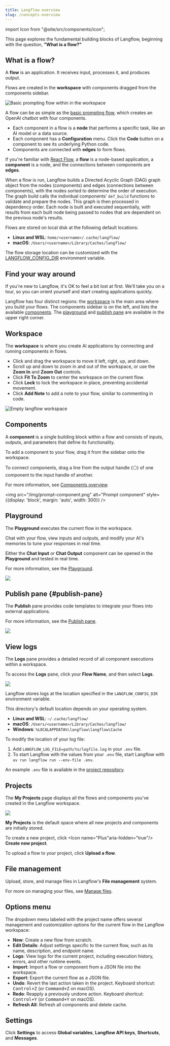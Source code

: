```yaml
---
title: Langflow overview
slug: /concepts-overview
---
```


import Icon from "@site/src/components/icon";

This page explores the fundamental building blocks of Langflow, beginning with the question, **"What is a flow?"**

## What is a flow?

A **flow** is an application. It receives input, processes it, and produces output.

Flows are created in the **workspace** with components dragged from the components sidebar.

![Basic prompting flow within in the workspace](/img/workspace-basic-prompting.png)

A flow can be as simple as the [basic prompting flow](/get-started-quickstart), which creates an OpenAI chatbot with four components.

* Each component in a flow is a **node** that performs a specific task, like an AI model or a data source.
* Each component has a **Configuration** menu. Click the <Icon name="Code" aria-hidden="true"/> **Code** button on a component to see its underlying Python code.
* Components are connected with **edges** to form flows.

If you're familiar with [React Flow](https://reactflow.dev/learn), a **flow** is a node-based application, a **component** is a node, and the connections between components are **edges**.

When a flow is run, Langflow builds a Directed Acyclic Graph (DAG) graph object from the nodes (components) and edges (connections between components), with the nodes sorted to determine the order of execution. The graph build calls the individual components' `def_build` functions to validate and prepare the nodes. This graph is then processed in dependency order. Each node is built and executed sequentially, with results from each built node being passed to nodes that are dependent on the previous node's results.

Flows are stored on local disk at the following default locations:

* **Linux and WSL**: `home/<username>/.cache/langflow/`
* **macOS**: `/Users/<username>/Library/Caches/langflow/`

The flow storage location can be customized with the [LANGFLOW_CONFIG_DIR](/environment-variables#LANGFLOW_CONFIG_DIR) environment variable.

## Find your way around

If you're new to Langflow, it's OK to feel a bit lost at first. We’ll take you on a tour, so you can orient yourself and start creating applications quickly.

Langflow has four distinct regions: the [workspace](#workspace) is the main area where you build your flows. The components sidebar is on the left, and lists the available [components](#components). The [playground](#playground) and [publish pane](#publish-pane) are available in the upper right corner.

## Workspace

The **workspace** is where you create AI applications by connecting and running components in flows.

* Click and drag the workspace to move it left, right, up, and down.
* Scroll up and down to zoom in and out of the workspace, or use the <Icon name="ZoomIn" aria-hidden="true"/> **Zoom In** and <Icon name="ZoomOut" aria-hidden="true"/> **Zoom Out** controls.
* Click <Icon name="Maximize" aria-hidden="true"/> **Fit To Zoom** to center the workspace on the current flow.
* Click <Icon name="LockOpen" aria-hidden="true"/> **Lock** to lock the workspace in place, preventing accidental movement.
* Click <Icon name="StickyNote" aria-hidden="true"/> **Add Note** to add a note to your flow, similar to commenting in code.

![Empty langflow workspace](/img/workspace.png)

## Components

A **component** is a single building block within a flow and consists of inputs, outputs, and parameters that define its functionality.

To add a component to your flow, drag it from the sidebar onto the workspace.

To connect components, drag a line from the output handle (⚪) of one component to the input handle of another.

For more information, see [Components overview](/concepts-components).

<img src="/img/prompt-component.png" alt="Prompt component" style={{display: 'block', margin: 'auto', width: 300}} />

## Playground

The **Playground** executes the current flow in the workspace.

Chat with your flow, view inputs and outputs, and modify your AI's memories to tune your responses in real time.

Either the **Chat Input** or **Chat Output** component can be opened in the **Playground** and tested in real time.

For more information, see the [Playground](/concepts-playground).

![](/img/playground.png)

## Publish pane {#publish-pane}

The **Publish** pane provides code templates to integrate your flows into external applications.

For more information, see the [Publish pane](/concepts-publish).

![](/img/api-pane.png)

## View logs

The **Logs** pane provides a detailed record of all component executions within a workspace.

To access the **Logs** pane, click your **Flow Name**, and then select **Logs**.

![](/img/logs.png)

Langflow stores logs at the location specified in the `LANGFLOW_CONFIG_DIR` environment variable.

This directory's default location depends on your operating system.

* **Linux and WSL**: `~/.cache/langflow/`
* **macOS**: `/Users/<username>/Library/Caches/langflow/`
* **Windows**: `%LOCALAPPDATA%\langflow\langflow\Cache`

To modify the location of your log file:

1. Add `LANGFLOW_LOG_FILE=path/to/logfile.log` in your `.env` file.
2. To start Langflow with the values from your `.env` file, start Langflow with `uv run langflow run --env-file .env`.

An example `.env` file is available in the [project repository](https://github.com/langflow-ai/langflow/blob/main/.env.example).

## Projects

The **My Projects** page displays all the flows and components you've created in the Langflow workspace.

![](/img/my-projects.png)

**My Projects** is the default space where all new projects and components are initially stored.

To create a new project, click <Icon name="Plus"aria-hidden="true"/> **Create new project**.

To upload a flow to your project, click <Icon name="Upload" aria-hidden="true"/> **Upload a flow**.

## File management

Upload, store, and manage files in Langflow's **File management** system.

For more on managing your files, see [Manage files](/concepts-file-management).

## Options menu

The dropdown menu labeled with the project name offers several management and customization options for the current flow in the Langflow workspace:

* <Icon name="Plus" aria-hidden="true"/> **New**: Create a new flow from scratch.
* <Icon name="SquarePen" aria-hidden="true"/> **Edit Details**: Adjust settings specific to the current flow, such as its name, description, and endpoint name.
* <Icon name="ScrollText" aria-hidden="true"/> **Logs**: View logs for the current project, including execution history, errors, and other runtime events.
* <Icon name="FileUp" aria-hidden="true"/> **Import**: Import a flow or component from a JSON file into the workspace.
* <Icon name="FileDown" aria-hidden="true"/> **Export**: Export the current flow as a JSON file.
* <Icon name="Undo" aria-hidden="true"/> **Undo**: Revert the last action taken in the project. Keyboard shortcut: <kbd>Control+Z</kbd> (or <kbd>Command+Z</kbd> on macOS).
* <Icon name="Redo" aria-hidden="true"/> **Redo**: Reapply a previously undone action. Keyboard shortcut: <kbd>Control+Y</kbd> (or <kbd>Command+Y</kbd> on macOS).
* <Icon name="RefreshCcw" aria-hidden="true"/> **Refresh All**: Refresh all components and delete cache.

## Settings

Click <Icon name="Settings" aria-hidden="true"/> **Settings** to access **Global variables**, **Langflow API keys**, **Shortcuts**, and **Messages**.



